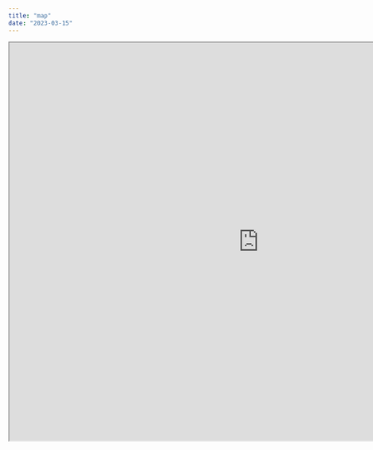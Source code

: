 ```yaml
---
title: "map"
date: "2023-03-15"
---
```



<iframe height="800px" width="1000vw" left="0" position="relative" left="50%" right="50%" margin-left="-50vw" margin-right="-50vw" src=" https://huaxinwanglu.shinyapps.io/data/"> </iframe>
